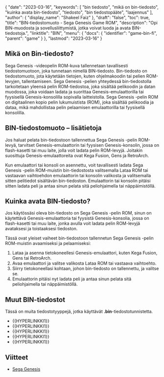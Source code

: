 {
  "date": "2023-03-16",
  "keywords": [
"bin tiedosto",
"mikä on bin-tiedosto",
"kuinka avata bin-tiedosto",
"tiedosto",
"bin tiedostopääte",
"laajennus"
],
  "author": {
    "display_name": "Shakeel Faiz"
},
  "draft": "false",
  "toc": true,
  "title": "BIN-tiedostomuoto - Sega Genesis Game ROM",
  "description": "Opi BIN-muodosta ja sovellusliittymistä, jotka voivat luoda ja avata BIN-tiedostoja.",
  "linktitle": "BIN",
  "menu": {
    "docs": {
      "identifier": "game-bin-fi",
      "parent": "game"
}
},
  "lastmod": "2023-03-16"
}

## Mikä on Bin-tiedosto?

Sega Genesis -videopelin ROM-kuva tallennetaan tavallisesti tiedostomuotoon, joka tunnetaan nimellä BIN-tiedosto. Bin-tiedosto on tiedostomuoto, jota käytetään tietojen, kuten ohjelmakoodin tai pelien ROM-levyjen, tallentamiseen. Sega Genesis -pelien yhteydessä bin-tiedostolla tarkoitetaan yleensä pelin ROM-tiedostoa, joka sisältää pelikoodin ja datan muodossa, joka voidaan ladata ja suorittaa Genesis-emulaattorilla tai fyysisellä Genesis-konsolilla sopivalla laitteistolla. Sega Genesis -pelin ROM on digitaalinen kopio pelin lukumuistista (ROM), joka sisältää pelikoodia ja dataa, mikä mahdollistaa pelin pelaamisen emulaattorilla tai fyysisellä konsolilla.

## BIN-tiedostomuoto – lisätietoja

Jos haluat pelata bin-tiedostoon tallennettua Sega Genesis -pelin ROM-levyä, tarvitset Genesis-emulaattorin tai fyysisen Genesis-konsolin, jossa on flash-kasetti tai muu laite, jolla voit ladata pelin ROM-levyjä. Joitakin suosittuja Genesis-emulaattoreita ovat Kega Fusion, Gens ja RetroArch.

Kun emulaattori tai konsoli on asennettu, voit tavallisesti ladata Sega Genesis -pelin ROM-muistin bin-tiedostosta valitsemalla Lataa ROM tai vastaavan vaihtoehdon emulaattorin tai konsolin valikosta ja valitsemalla sitten pelitiedot sisältävän bin-tiedoston. Emulaattorin tai konsolin pitäisi sitten ladata peli ja antaa sinun pelata sitä peliohjaimella tai näppäimistöllä.

## Kuinka avata BIN-tiedosto?

Jos käytössäsi oleva bin-tiedosto on Sega Genesis -pelin ROM, sinun on käytettävä Genesis-emulaattoria tai fyysistä Genesis-konsolia, jossa on flash-kasetti tai muu laite, jonka avulla voit ladata pelin ROM-levyjä avataksesi ja toistaaksesi tiedoston.

Tässä ovat yleiset vaiheet bin-tiedostoon tallennetun Sega Genesis -pelin ROM-muistin avaamiseksi ja pelaamiseksi:

1. Lataa ja asenna tietokoneellesi Genesis-emulaattori, kuten Kega Fusion, Gens tai RetroArch.
2. Avaa emulaattori ja valitse valikosta Lataa ROM tai vastaava vaihtoehto.
3. Siirry tietokoneellasi kohtaan, johon bin-tiedosto on tallennettu, ja valitse se.
4. Emulaattorin pitäisi nyt ladata peli ja antaa sinun pelata sitä peliohjaimella tai näppäimistöllä.

## Muut BIN-tiedostot

Tässä on muita tiedostotyyppejä, jotka käyttävät **.bin**-tiedostotunnistetta.

- {{HYPERLINKKI1}}
- {{HYPERLINKKI1}}
- {{HYPERLINKKI1}}
- {{HYPERLINKKI1}}
- {{HYPERLINKKI1}}

## Viitteet
* [Sega Genesis](https://en.wikipedia.org/wiki/Sega_Genesis)


